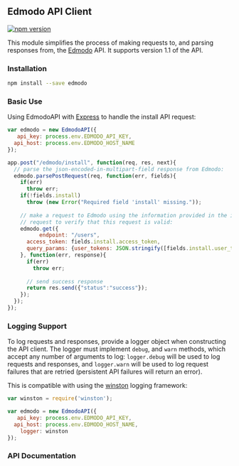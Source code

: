 ## Edmodo API Client
[![npm version](https://badge.fury.io/js/edmodo.svg)](http://badge.fury.io/js/edmodo)

This module simplifies the process of making requests to, and parsing responses
from, the [Edmodo](http://edmodo.com) API. It supports version 1.1 of the API.

### Installation
```sh
npm install --save edmodo
```

### Basic Use
Using EdmodoAPI with [Express](http://expressjs.com/) to handle the install API
request:

```js
var edmodo = new EdmodoAPI({
   api_key: process.env.EDMODO_API_KEY,
  api_host: process.env.EDMODO_HOST_NAME
});

app.post("/edmodo/install", function(req, res, next){
  // parse the json-encoded-in-multipart-field response from Edmodo:
  edmodo.parsePostRequest(req, function(err, fields){
    if(err)
      throw err;
    if(!fields.install)
      throw (new Error("Required field 'install' missing."));
    
    // make a request to Edmodo using the information provided in the install
    // request to verify that this request is valid:
    edmodo.get({
          endpoint: "/users",
      access_token: fields.install.access_token,
      query_params: {user_tokens: JSON.stringify([fields.install.user_token])}
    }, function(err, response){
      if(err)
        throw err;
      
      // send success response
      return res.send({"status":"success"});
    });
  });
});
```

### Logging Support
To log requests and responses, provide a logger object when constructing the
API client. The logger must implement `debug`, and `warn` methods, which accept
any number of arguments to log: `logger.debug` will be used to log requests and
responses, and `logger.warn` will be used to log request failures that are
retried (persistent API failures will return an error).

This is compatible with using the
[winston](https://github.com/flatiron/winston) logging framework:

```js
var winston = require('winston');

var edmodo = new EdmodoAPI({
   api_key: process.env.EDMODO_API_KEY,
  api_host: process.env.EDMODO_HOST_NAME,
    logger: winston
});
```

### API Documentation

